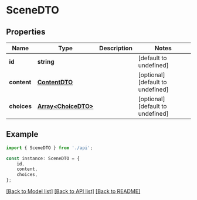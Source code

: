 # SceneDTO


## Properties

Name | Type | Description | Notes
------------ | ------------- | ------------- | -------------
**id** | **string** |  | [default to undefined]
**content** | [**ContentDTO**](ContentDTO.md) |  | [optional] [default to undefined]
**choices** | [**Array&lt;ChoiceDTO&gt;**](ChoiceDTO.md) |  | [optional] [default to undefined]

## Example

```typescript
import { SceneDTO } from './api';

const instance: SceneDTO = {
    id,
    content,
    choices,
};
```

[[Back to Model list]](../README.md#documentation-for-models) [[Back to API list]](../README.md#documentation-for-api-endpoints) [[Back to README]](../README.md)
